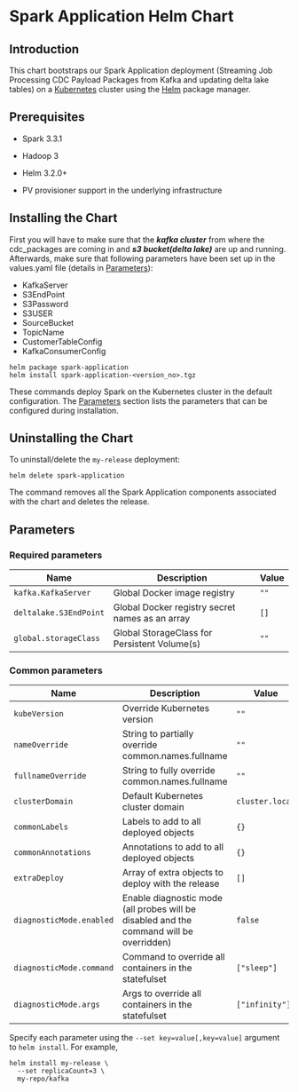<!--- app-name: Apache Kafka -->

# Spark Application Helm Chart

## Introduction

This chart bootstraps our Spark Application deployment (Streaming Job Processing CDC Payload Packages from Kafka and updating delta lake tables) on a [Kubernetes](https://kubernetes.io) cluster using the [Helm](https://helm.sh) package manager.

## Prerequisites

- Spark 3.3.1
- Hadoop 3

- Helm 3.2.0+
- PV provisioner support in the underlying infrastructure

## Installing the Chart

First you will have to make sure that the ***kafka cluster*** from where the cdc_packages are coming in and ***s3 bucket(delta lake)*** are up and running. 
Afterwards, make sure that following parameters have been set up in the values.yaml file (details in [Parameters](#parameters)):

  - KafkaServer
  - S3EndPoint
  - S3Password
  - S3USER
  - SourceBucket
  - TopicName
  - CustomerTableConfig
  - KafkaConsumerConfig


```console
helm package spark-application
helm install spark-application-<version_no>.tgz
```

These commands deploy Spark on the Kubernetes cluster in the default configuration. The [Parameters](#parameters) section lists the parameters that can be configured during installation.


## Uninstalling the Chart

To uninstall/delete the `my-release` deployment:

```console
helm delete spark-application
```

The command removes all the Spark Application components associated with the chart and deletes the release.

## Parameters

### Required parameters

| Name                      | Description                                     | Value |
| ------------------------- | ----------------------------------------------- | ----- |
| `kafka.KafkaServer`       | Global Docker image registry                    | `""`  |
| `deltalake.S3EndPoint`    | Global Docker registry secret names as an array | `[]`  |
| `global.storageClass`     | Global StorageClass for Persistent Volume(s)    | `""`  |


### Common parameters

| Name                     | Description                                                                             | Value           |
| ------------------------ | --------------------------------------------------------------------------------------- | --------------- |
| `kubeVersion`            | Override Kubernetes version                                                             | `""`            |
| `nameOverride`           | String to partially override common.names.fullname                                      | `""`            |
| `fullnameOverride`       | String to fully override common.names.fullname                                          | `""`            |
| `clusterDomain`          | Default Kubernetes cluster domain                                                       | `cluster.local` |
| `commonLabels`           | Labels to add to all deployed objects                                                   | `{}`            |
| `commonAnnotations`      | Annotations to add to all deployed objects                                              | `{}`            |
| `extraDeploy`            | Array of extra objects to deploy with the release                                       | `[]`            |
| `diagnosticMode.enabled` | Enable diagnostic mode (all probes will be disabled and the command will be overridden) | `false`         |
| `diagnosticMode.command` | Command to override all containers in the statefulset                                   | `["sleep"]`     |
| `diagnosticMode.args`    | Args to override all containers in the statefulset                                      | `["infinity"]`  |




Specify each parameter using the `--set key=value[,key=value]` argument to `helm install`. For example,

```console
helm install my-release \
  --set replicaCount=3 \
  my-repo/kafka
```
